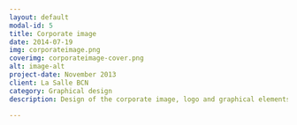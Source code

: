 ```yaml
---
layout: default
modal-id: 5
title: Corporate image
date: 2014-07-19
img: corporateimage.png
coverimg: corporateimage-cover.png
alt: image-alt
project-date: November 2013
client: La Salle BCN
category: Graphical design
description: Design of the corporate image, logo and graphical elements of a ficticious company that will develop our web application, PR0SQUAD.

---
```

